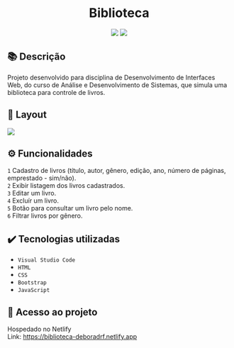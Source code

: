 <h1 align="center">Biblioteca</h1>
<p align="center">
  <img src="https://img.shields.io/badge/STATUS-CONCLUIDO-green?style=plastic">
  <img src="https://img.shields.io/github/stars/deboradrf?style=social">
</p>

## 📚 Descrição
Projeto desenvolvido para disciplina de Desenvolvimento de Interfaces Web, do curso de Análise e Desenvolvimento de Sistemas, que simula uma biblioteca para controle de livros.

## 🎨 Layout
<img src="https://github.com/user-attachments/assets/2bc89ea2-469f-495f-b4e7-b1366dac60ac">

## ⚙️ Funcionalidades
``1`` Cadastro de livros (título, autor, gênero, edição, ano, número de páginas, emprestado - sim/não). <br>
``2`` Exibir listagem dos livros cadastrados. <br>
``3`` Editar um livro. <br>
``4`` Excluír um livro. <br>
``5`` Botão para consultar um livro pelo nome. <br>
``6`` Filtrar livros por gênero.

## ✔️ Tecnologias utilizadas
- ``Visual Studio Code``
- ``HTML``
- ``CSS``
- ``Bootstrap``
- ``JavaScript``

## 📁 Acesso ao projeto
Hospedado no Netlify <br>
Link: https://biblioteca-deboradrf.netlify.app

